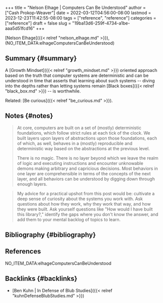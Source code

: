 +++
title = "Nelson Elhage | Computers Can Be Understood"
author = ["Cash Prokop-Weaver"]
date = 2022-03-12T04:56:00-08:00
lastmod = 2023-12-23T11:42:55-08:00
tags = ["reference", "reference"]
categories = ["reference"]
draft = false
slug = "19ba13d6-259f-4734-a1be-aaa5d51fcd16"
+++

[Nelson Elhage]({{< relref "nelson_elhage.md" >}}), (NO_ITEM_DATA:elhageComputersCanBeUnderstood)


## Summary {#summary}

A [Growth Mindset]({{< relref "growth_mindset.md" >}}) oriented approach based on the truth that computer systems are deterministic and can be understood in time that asserts that learning about such systems -- diving into the depths rather than letting systems remain [Black boxes]({{< relref "black_box.md" >}}) -- is worthwhile.

Related: [Be curious]({{< relref "be_curious.md" >}}).


## Notes {#notes}

> At core, computers are built on a set of (mostly) deterministic foundations, which follow strict rules at each tick of the clock. We built layers upon layers of abstractions upon those foundations, each of which, as well, behaves in a (mostly) reproducible and deterministic way based on the abstractions at the previous level.
>
> There is no magic. There is no layer beyond which we leave the realm of logic and executing instructions and encounter unknowable demons making arbitrary and capricious decisions. Most behaviors in one layer are comprehensible in terms of the concepts of the next layer, and all behaviors can be understood by digging down through enough layers.

<!--quoteend-->

> My advice for a practical upshot from this post would be: cultivate a deep sense of curiosity about the systems you work with. Ask questions about how they work, why they work that way, and how they were built. Ask yourself questions like "How would I have built this library?," identify the gaps where you don't know the answer, and add them to your mental backlog of topics to learn.


## Bibliography {#bibliography}

## References

<style>.csl-entry{text-indent: -1.5em; margin-left: 1.5em;}</style><div class="csl-bib-body">
  <div class="csl-entry">NO_ITEM_DATA:elhageComputersCanBeUnderstood</div>
</div>



## Backlinks {#backlinks}

-   [Ben Kuhn | In Defense of Blub Studies]({{< relref "kuhnDefenseBlubStudies.md" >}})
